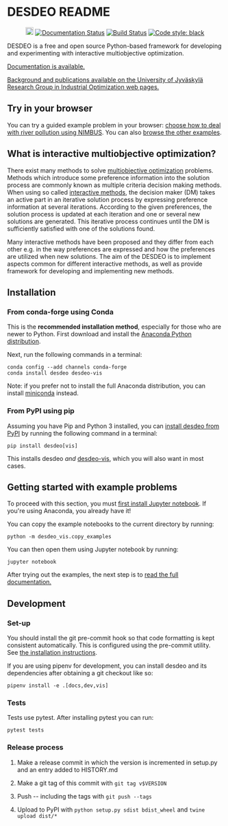 # DESDEO README #

<p align="center">
<a href="https://badge.fury.io/py/desdeo"><img src="https://badge.fury.io/py/desdeo.svg" alt="Available on PyPI" height="18"></a>
<a href="https://desdeo.readthedocs.io/en/latest/?badge=latest"><img alt="Documentation Status" src="https://readthedocs.org/projects/desdeo/badge/?version=latest"></a>
<a href="https://travis-ci.com/industrial-optimization-group/DESDEO"><img alt="Build Status" src="https://travis-ci.com/industrial-optimization-group/DESDEO.svg?branch=master"></a>
<a href="https://github.com/ambv/black"><img alt="Code style: black" src="https://img.shields.io/badge/code%20style-black-000000.svg"></a>
</p>

DESDEO is a free and open source Python-based framework for developing and
experimenting with interactive multiobjective optimization.

[Documentation is available.](https://desdeo.readthedocs.io/en/latest/)

[Background and publications available on the University of Jyväskylä Research Group in Industrial Optimization web pages.](https://desdeo.it.jyu.fi)

## Try in your browser ##

You can try a guided example problem in your browser: [choose how to deal with
river pollution using
NIMBUS](https://mybinder.org/v2/gh/industrial-optimization-group/desdeo-vis/master?filepath=notebooks%2Fnimbus-river-pollution.ipynb).
You can also [browse the other
examples](https://mybinder.org/v2/gh/industrial-optimization-group/desdeo-vis/master?filepath=notebooks).

## What is interactive multiobjective optimization? ##

There exist many methods to solve [multiobjective
optimization](https://en.wikipedia.org/wiki/Multi-objective_optimization)
problems. Methods which introduce some preference information into the solution
process are commonly known as multiple criteria decision making methods. When
using so called [interactive
methods](https://en.wikipedia.org/wiki/Multi-objective_optimization#Interactive_methods),
the decision maker (DM) takes an active part in an iterative solution process
by expressing preference information at several iterations. According to the
given preferences, the solution process is updated at each iteration and one or
several new solutions are generated. This iterative process continues until the
DM is sufficiently satisfied with one of the solutions found.

Many interactive methods have been proposed and they differ from each other
e.g. in the way preferences are expressed and how the preferences are utilized
when new solutions. The aim of the DESDEO is to implement aspects common for
different interactive methods, as well as provide framework for developing and
implementing new methods.

## Installation ##

### From conda-forge using Conda ###

This is the **recommended installation method**, especially for those who are
newer to Python. First download and install the [Anaconda Python
distribution](https://www.anaconda.com/download/).

Next, run the following commands in a terminal:

    conda config --add channels conda-forge
    conda install desdeo desdeo-vis

Note: if you prefer not to install the full Anaconda distribution, you can
install [miniconda](https://conda.io/miniconda.html) instead.

### From PyPI using pip ###

Assuming you have Pip and Python 3 installed, you can [install desdeo from
PyPI](https://pypi.org/project/desdeo/) by running the following command in
a terminal:

    pip install desdeo[vis]

This installs desdeo *and*
[desdeo-vis](https://github.com/industrial-optimization-group/desdeo-vis),
which you will also want in most cases.

## Getting started with example problems ##

To proceed with this section, you must [first install Jupyter
notebook](http://jupyter.org/install). If you're using Anaconda, you already
have it!

You can copy the example notebooks to the current directory by running:

    python -m desdeo_vis.copy_examples

You can then open them using Jupyter notebook by running:

    jupyter notebook

After trying out the examples, the next step is to [read the full
documentation.](https://desdeo.readthedocs.io/en/latest/)

## Development ##

### Set-up ###

You should install the git pre-commit hook so that code formatting is kept consistent automatically. This is configured using the pre-commit utility. See [the installation instructions](https://pre-commit.com/#install).

If you are using pipenv for development, you can install desdeo and its
dependencies after obtaining a git checkout like so:

    pipenv install -e .[docs,dev,vis]

### Tests ###

Tests use pytest. After installing pytest you can run:

    pytest tests

### Release process ###

1. Make a release commit in which the version is incremented in setup.py and an entry added to HISTORY.md

2. Make a git tag of this commit with `git tag v$VERSION`

3. Push -- including the tags with `git push --tags`

4. Upload to PyPI with `python setup.py sdist bdist_wheel` and `twine upload dist/*`
